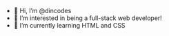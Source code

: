 - 👋 Hi, I’m @dincodes
- 👀 I’m interested in being a full-stack web developer!
- 🌱 I’m currently learning HTML and CSS

<!---
dincodes/dincodes is a ✨ special ✨ repository because its `README.md` (this file) appears on your GitHub profile.
You can click the Preview link to take a look at your changes.
--->
